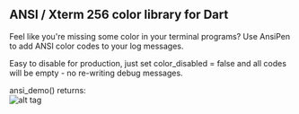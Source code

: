 ANSI / Xterm 256 color library for Dart
------

Feel like you're missing some color in your terminal programs? Use AnsiPen to add ANSI color codes to your log messages.  

Easy to disable for production, just set color_disabled = false and all codes will be empty - no re-writing debug messages.  

ansi_demo() returns:  
![alt tag](https://raw.github.com/google/ansicolor-dart/master/ansicolor-dart.png)

